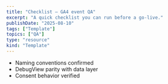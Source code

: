 ```yaml
---
title: "Checklist — GA4 event QA"
excerpt: "A quick checklist you can run before a go‑live."
publishDate: "2025-08-10"
tags: ["Template"]
topics: ["QA"]
type: "resource"
kind: "Template"
---
```


- Naming conventions confirmed
- DebugView parity with data layer
- Consent behavior verified
